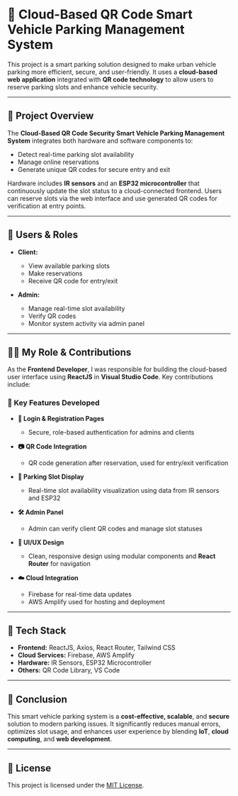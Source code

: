 # 🚗 Cloud-Based QR Code Smart Vehicle Parking Management System

This project is a smart parking solution designed to make urban vehicle parking more efficient, secure, and user-friendly. It uses a **cloud-based web application** integrated with **QR code technology** to allow users to reserve parking slots and enhance vehicle security.

---

## 📌 Project Overview

The **Cloud-Based QR Code Security Smart Vehicle Parking Management System** integrates both hardware and software components to:

- Detect real-time parking slot availability
- Manage online reservations
- Generate unique QR codes for secure entry and exit

Hardware includes **IR sensors** and an **ESP32 microcontroller** that continuously update the slot status to a cloud-connected frontend. Users can reserve slots via the web interface and use generated QR codes for verification at entry points.

---

## 👥 Users & Roles

- **Client:**
  - View available parking slots
  - Make reservations
  - Receive QR code for entry/exit

- **Admin:**
  - Manage real-time slot availability
  - Verify QR codes
  - Monitor system activity via admin panel

---

## 👨‍💻 My Role & Contributions

As the **Frontend Developer**, I was responsible for building the cloud-based user interface using **ReactJS** in **Visual Studio Code**. Key contributions include:

### 🔑 Key Features Developed

- **🔐 Login & Registration Pages**
  - Secure, role-based authentication for admins and clients

- **📷 QR Code Integration**
  - QR code generation after reservation, used for entry/exit verification

- **📍 Parking Slot Display**
  - Real-time slot availability visualization using data from IR sensors and ESP32

- **🛠️ Admin Panel**
  - Admin can verify client QR codes and manage slot statuses

- **🎨 UI/UX Design**
  - Clean, responsive design using modular components and **React Router** for navigation

- **☁️ Cloud Integration**
  - Firebase for real-time data updates
  - AWS Amplify used for hosting and deployment

---

## 🧰 Tech Stack

- **Frontend:** ReactJS, Axios, React Router, Tailwind CSS
- **Cloud Services:** Firebase, AWS Amplify
- **Hardware:** IR Sensors, ESP32 Microcontroller
- **Others:** QR Code Library, VS Code

---

## 🚀 Conclusion

This smart vehicle parking system is a **cost-effective, scalable**, and **secure** solution to modern parking issues. It significantly reduces manual errors, optimizes slot usage, and enhances user experience by blending **IoT**, **cloud computing**, and **web development**.

---

## 📄 License

This project is licensed under the [MIT License](LICENSE).

